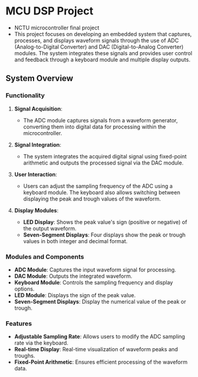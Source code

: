 

# MCU DSP Project
* NCTU microcontroller final project
* This project focuses on developing an embedded system that captures, processes, and displays waveform signals through the use of ADC (Analog-to-Digital Converter) and DAC (Digital-to-Analog Converter) modules. The system integrates these signals and provides user control and feedback through a keyboard module and multiple display outputs.


## System Overview

### Functionality

1. **Signal Acquisition**:
   - The ADC module captures signals from a waveform generator, converting them into digital data for processing within the microcontroller.

2. **Signal Integration**:
   - The system integrates the acquired digital signal using fixed-point arithmetic and outputs the processed signal via the DAC module.

3. **User Interaction**:
   - Users can adjust the sampling frequency of the ADC using a keyboard module. The keyboard also allows switching between displaying the peak and trough values of the waveform.

4. **Display Modules**:
   - **LED Display**: Shows the peak value's sign (positive or negative) of the output waveform.
   - **Seven-Segment Displays**: Four displays show the peak or trough values in both integer and decimal format.

### Modules and Components

- **ADC Module**: Captures the input waveform signal for processing.
- **DAC Module**: Outputs the integrated waveform.
- **Keyboard Module**: Controls the sampling frequency and display options.
- **LED Module**: Displays the sign of the peak value.
- **Seven-Segment Displays**: Display the numerical value of the peak or trough.

### Features

- **Adjustable Sampling Rate**: Allows users to modify the ADC sampling rate via the keyboard.
- **Real-time Display**: Real-time visualization of waveform peaks and troughs.
- **Fixed-Point Arithmetic**: Ensures efficient processing of the waveform data.
